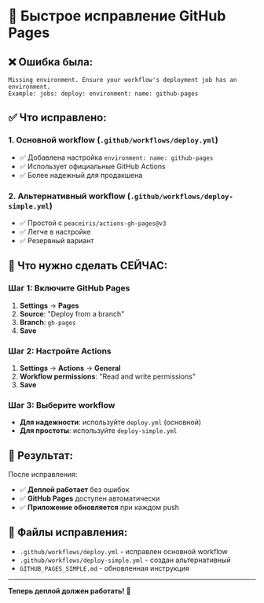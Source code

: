 # 🚀 Быстрое исправление GitHub Pages

## ❌ Ошибка была:
```
Missing environment. Ensure your workflow's deployment job has an environment.
Example: jobs: deploy: environment: name: github-pages
```

## ✅ Что исправлено:

### **1. Основной workflow (`.github/workflows/deploy.yml`)**
- ✅ Добавлена настройка `environment: name: github-pages`
- ✅ Использует официальные GitHub Actions
- ✅ Более надежный для продакшена

### **2. Альтернативный workflow (`.github/workflows/deploy-simple.yml`)**
- ✅ Простой с `peaceiris/actions-gh-pages@v3`
- ✅ Легче в настройке
- ✅ Резервный вариант

## 🔧 Что нужно сделать СЕЙЧАС:

### **Шаг 1: Включите GitHub Pages**
1. **Settings** → **Pages**
2. **Source**: "Deploy from a branch"
3. **Branch**: `gh-pages`
4. **Save**

### **Шаг 2: Настройте Actions**
1. **Settings** → **Actions** → **General**
2. **Workflow permissions**: "Read and write permissions"
3. **Save**

### **Шаг 3: Выберите workflow**
- **Для надежности**: используйте `deploy.yml` (основной)
- **Для простоты**: используйте `deploy-simple.yml`

## 🎯 Результат:

После исправления:
- ✅ **Деплой работает** без ошибок
- ✅ **GitHub Pages** доступен автоматически
- ✅ **Приложение обновляется** при каждом push

## 📁 Файлы исправления:

- `.github/workflows/deploy.yml` - исправлен основной workflow
- `.github/workflows/deploy-simple.yml` - создан альтернативный
- `GITHUB_PAGES_SIMPLE.md` - обновленная инструкция

---

**Теперь деплой должен работать!** 🎉 